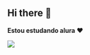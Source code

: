 ## Hi there 👋

**Estou estudando alura** ❤️

![](https://media1.tenor.com/m/GIIjm0vshBwAAAAC/jungkook-jungkook-funny.gif)
